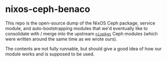 # nixos-ceph-benaco

This repo is the open-source dump of the NixOS Ceph package, service module, and auto-bootstrapping modules that we'd eventually like to consolidate with / merge into the upstream [`nixpkgs`](https://github.com/NixOS/nixpkgs/) Ceph modules (which were written around the same time as we wrote ours).

The contents are not fully runnable, but should give a good idea of how our module works and is supposed to be used.
